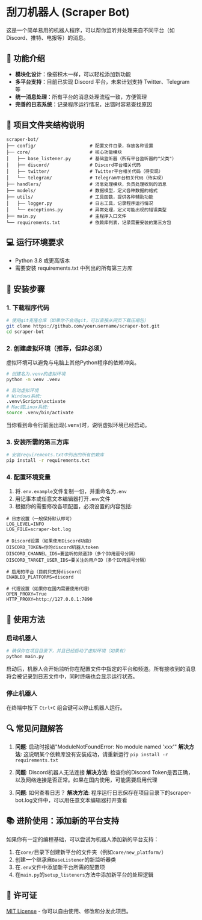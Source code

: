 # 刮刀机器人 (Scraper Bot)

这是一个简单易用的机器人程序，可以帮你监听并处理来自不同平台（如Discord、推特、电报等）的消息。

## 🌟 功能介绍

- **模块化设计**：像搭积木一样，可以轻松添加新功能
- **多平台支持**：目前已实现 Discord 平台，未来计划支持 Twitter、Telegram 等
- **统一消息处理**：所有平台的消息处理流程一致，方便管理
- **完善的日志系统**：记录程序运行情况，出错时容易查找原因

## 📂 项目文件夹结构说明

```
scraper-bot/
├── config/                    # 配置文件目录，存放各种设置
├── core/                      # 核心功能模块
│   ├── base_listener.py       # 基础监听器（所有平台监听器的"父类"）
│   ├── discord/               # Discord平台相关代码
│   ├── twitter/               # Twitter平台相关代码（待实现）
│   └── telegram/              # Telegram平台相关代码（待实现）
├── handlers/                  # 消息处理模块，负责处理收到的消息
├── models/                    # 数据模型，定义各种数据的格式
├── utils/                     # 工具函数，提供各种辅助功能
│   ├── logger.py              # 日志工具，记录程序运行情况
│   └── exceptions.py          # 异常处理，定义可能出现的错误类型
├── main.py                    # 主程序入口文件
└── requirements.txt           # 依赖库列表，记录需要安装的第三方包
```

## 💻 运行环境要求

- Python 3.8 或更高版本
- 需要安装 requirements.txt 中列出的所有第三方库

## 🔧 安装步骤

### 1. 下载程序代码

```bash
# 使用git克隆仓库（如果你不会用git，可以直接从网页下载压缩包）
git clone https://github.com/yourusername/scraper-bot.git
cd scraper-bot
```

### 2. 创建虚拟环境（推荐，但非必须）

虚拟环境可以避免与电脑上其他Python程序的依赖冲突。

```bash
# 创建名为.venv的虚拟环境
python -m venv .venv

# 启动虚拟环境
# Windows系统:
.venv\Scripts\activate
# Mac或Linux系统:
source .venv/bin/activate
```

当你看到命令行前面出现(.venv)时，说明虚拟环境已经启动。

### 3. 安装所需的第三方库

```bash
# 安装requirements.txt中列出的所有依赖库
pip install -r requirements.txt
```

### 4. 配置环境变量

1. 将`.env.example`文件复制一份，并重命名为`.env`
2. 用记事本或任意文本编辑器打开`.env`文件
3. 根据你的需要修改各项配置，必须设置的内容包括:

```
# 日志设置（一般保持默认即可）
LOG_LEVEL=INFO
LOG_FILE=scraper-bot.log

# Discord设置（如果使用Discord功能）
DISCORD_TOKEN=你的discord机器人token
DISCORD_CHANNEL_IDS=要监听的频道ID（多个ID用逗号分隔）
DISCORD_TARGET_USER_IDS=要关注的用户ID（多个ID用逗号分隔）

# 启用的平台（目前只支持discord）
ENABLED_PLATFORMS=discord

# 代理设置（如果你在国内需要使用代理）
OPEN_PROXY=True
HTTP_PROXY=http://127.0.0.1:7890
```

## 📱 使用方法

### 启动机器人

```bash
# 确保你在项目目录下，并且已经启动了虚拟环境（如果有）
python main.py
```

启动后，机器人会开始监听你在配置文件中指定的平台和频道。所有接收到的消息将会被记录到日志文件中，同时终端也会显示运行状态。

### 停止机器人

在终端中按下 `Ctrl+C` 组合键可以停止机器人运行。

## 🔍 常见问题解答

1. **问题**: 启动时报错"ModuleNotFoundError: No module named 'xxx'"
   **解决方法**: 这说明某个依赖库没有安装成功，请重新运行 `pip install -r requirements.txt`

2. **问题**: Discord机器人无法连接
   **解决方法**: 检查你的Discord Token是否正确，以及网络连接是否正常。如果在国内使用，可能需要启用代理

3. **问题**: 如何查看日志？
   **解决方法**: 程序运行日志保存在项目目录下的scraper-bot.log文件中，可以用任意文本编辑器打开查看

## 📚 进阶使用：添加新的平台支持

如果你有一定的编程基础，可以尝试为机器人添加新的平台支持：

1. 在`core/`目录下创建新平台的文件夹（例如`core/new_platform/`）
2. 创建一个继承自`BaseListener`的新监听器类
3. 在`.env`文件中添加新平台所需的配置项
4. 在`main.py`的`setup_listeners`方法中添加新平台的处理逻辑


## 📄 许可证

[MIT License](LICENSE) - 你可以自由使用、修改和分发此项目。
